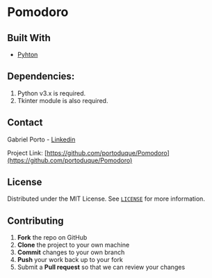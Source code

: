 # Pomodoro

## Built With
* [Pyhton](https://www.python.org/downloads/)

## Dependencies:

1. Python v3.x is required.
2. Tkinter module is also required.

## Contact
Gabriel Porto - [Linkedin](https://www.linkedin.com/in/portoduque/)

Project Link: [https://github.com/portoduque/Pomodoro](https://github.com/portoduque/Pomodoro)

## License

Distributed under the MIT License. See [`LICENSE`](https://github.com/portoduque/Pomodoro/blob/main/LICENSE) for more information.

## Contributing

1. **Fork** the repo on GitHub
2. **Clone** the project to your own machine
3. **Commit** changes to your own branch
4. **Push** your work back up to your fork
5. Submit a **Pull request** so that we can review your changes
